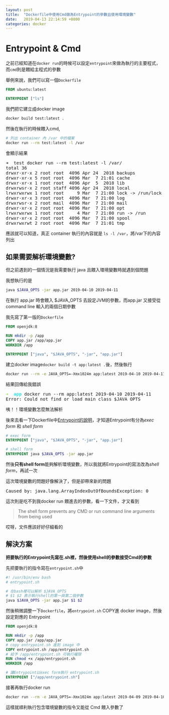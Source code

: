 ```yaml
---
layout: post
title:  "Dockerfile中使用Cmd做為Entrypoint的參數且使用環境變數"
date:   2019-04-13 22:14:59 +0800
categories: docker
---
```


# Entrypoint & Cmd

之前已經知道在`docker run`的時候可以設定`entrypoint`來做為執行的主要程式，而`cmd`則是餵給主程式的參數

舉例來說，我們可以寫一個`Dockerfile`

```Dockerfile
FROM ubuntu:latest

ENTRYPOINT ["ls"]
```

我們把它建立成docker image

```bash
docker build test:latest .
```

然後在執行的時候餵入cmd, 

```bash
# 列出 container 內 /var 中的檔案
docker run --rm test:latest -l /var
```

會顯示結果

<pre>
➜  test docker run --rm test:latest -l /var/
total 36
drwxr-xr-x 2 root root  4096 Apr 24  2018 backups
drwxr-xr-x 5 root root  4096 Mar  7 21:01 cache
drwxr-xr-x 1 root root  4096 Apr  5  2018 lib
drwxrwsr-x 2 root staff 4096 Apr 24  2018 local
lrwxrwxrwx 1 root root     9 Mar  7 21:00 lock -> /run/lock
drwxr-xr-x 3 root root  4096 Mar  7 21:00 log
drwxrwsr-x 2 root mail  4096 Mar  7 21:00 mail
drwxr-xr-x 2 root root  4096 Mar  7 21:00 opt
lrwxrwxrwx 1 root root     4 Mar  7 21:00 run -> /run
drwxr-xr-x 2 root root  4096 Mar  7 21:00 spool
drwxrwxrwt 2 root root  4096 Mar  7 21:01 tmp
</pre>

應該就可以知道，真正 container 執行的內容就是 `ls -l /var`，將/var下的內容列出

## 如果需要解析環境變數?

但之前遇到的一個情況是我需要執行 java 且餵入環境變數時就遇到個問題

我想執行的是

```bash
java $JAVA_OPTS -jar app.jar 2019-04-10 2019-04-11
```

在執行 app.jar 時會餵入 $JAVA\_OPTS 去設定JVM的參數，而app.jar 又接受從 command line 輸入的兩個日期參數

我先寫了第一版的`Dockerfile`

```Dockerfile
FROM openjdk:8

RUN mkdir -p /app
COPY app.jar /app/app.jar
WORKDIR /app

ENTRYPOINT ["java", "$JAVA_OPTS", "-jar", "app.jar"]
```

建立docker image`docker build -t app:latest .`後，然後執行

```bash
docker run --rm -e JAVA_OPTS=-Xmx1024m app:latest 2019-04-10 2019-04-11
```

結果回傳給我錯誤

<pre><font color="#8AE234"><b>➜  </b></font><font color="#34E2E2"><b>app</b></font> docker run --rm app:latest 2019-04-10 2019-04-11
Error: Could not find or load main class $JAVA_OPTS
</pre>

咦！！環境變數怎麼無法解析

後來去看一下Dockerfile中[Entrypoint的說明](https://docs.docker.com/engine/reference/builder/#entrypoint)，才知道Entrypoint有分為*exec form* 和 *shell form*

```Dockerfile
# exec form
ENTRYPOINT ["java", "$JAVA_OPTS", "-jar", "app.jar"]
```

```Dockerfile
# shell form
ENTRYPOINT java $JAVA_OPTS -jar app.jar
```

然後**只有shell form**能夠解析環境變數，所以我就將Entrypoint的寫法改為*shell form*，再試一次

這次環境變數的問題好像解決了，但是卻帶來新的問題

<pre>Caused by: java.lang.ArrayIndexOutOfBoundsException: 0
</pre>

這次則是吃不到我docker run 餵進去的參數，看一下文件，才又看到

> The shell form prevents any CMD or run command line arguments from being used

哎呀，文件應該好好仔細看的

## 解決方案

**把要執行的Entrypoint先寫在.sh裡，然後使用shell的參數接受Cmd的參數**

先把要執行的指令寫在`entrypoint.sh`中

```bash
#! /usr/bin/env bash
# entrypoint.sh

# 在bash裡可以解析 $JAVA_OPTS
# $1 $2 表示執行shell的第一與第二個參數
java $JAVA_OPTS -jar app.jar $1 $2
```

然後稍微調整一下`Dockerfile`，將`entrypoint.sh` COPY進 docker image，然後設定對應的 Entrypoint


```Dockerfile
FROM openjdk:8

RUN mkdir -p /app
COPY app.jar /app/app.jar
# copy entrypoint.sh 進到 image 中
COPY entrypoint.sh /app/entrypoint.sh
# 給予 /app/entrypoint.sh 可執行權限
RUN chmod +x /app/entrypoint.sh
WORKDIR /app

# 讓Entrypoint以exec form執行 entrypoint.sh
ENTRYPOINT ["/app/entrypoint.sh"]
```

接著再執行docker run

```bash
docker run --rm -e JAVA_OPTS=-Xmx1024m app:latest 2019-04-09 2019-04-10
```

這樣就順利執行包含環境變數的指令又能從 Cmd 餵入參數了
